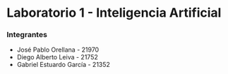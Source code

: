 # Laboratorio 1 - Inteligencia Artificial
### Integrantes
- José Pablo Orellana      - 21970
- Diego Alberto Leiva      - 21752
- Gabriel Estuardo García  - 21352
